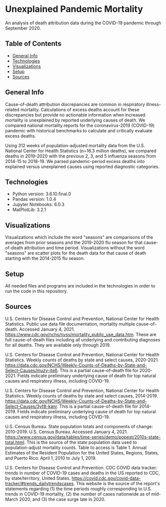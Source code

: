 # Unexplained Pandemic Mortality
An analysis of death attribution data during the COVID-19 pandemic through September 2020.

## Table of Contents
* [General Info](#general-info)
* [Technologies](#technologies)
* [Visualizations](#visualizations)
* [Setup](#setup)
* [Sources](#sources)

## General Info
Cause-of-death attribution discrepancies are common in respiratory illness-related mortality. Calculations of excess deaths account for these discrepancies but provide no actionable information when increased mortality is unexplained by reported underlying causes of death. We compared national mortality reports for the coronavirus-2019 (COVID-19) pandemic with historical benchmarks to calculate and critically evaluate excess deaths. 

Using 312 weeks of population-adjusted mortality data from the U.S. National Center for Health Statistics (n=16.3 million deaths), we compared deaths in 2019-2020 with the previous 2, 3, and 5 influenza seasons from 2014-15 to 2018-19. We parsed pandemic-period excess deaths into explained versus unexplained causes using reported diagnostic categories.

## Technologies
* Python version: 3.6.10.final.0
* Pandas version: 1.0.4
* Jupyter Notebooks: 6.0.3
* MatPlotLib: 3.2.1

## Visualizations
Visualizations which include the word "seasons" are comparisons of the averages from prior seasons and the 2019-2020 flu season for that cause-of-death attribution and time period.  Visualizations without the word "seasons" are scatter plots for the death data for that cause of death starting with the 2014-2015 flu season.

## Setup
All needed files and programs are included in the technologies in order to run the code in this repository.


## Sources
U.S. Centers for Disease Control and Prevention, National Center for Health Statistics. Public use data file documentation, mortality multiple cause-of-death. Accessed January 4, 2021. https://www.cdc.gov/nchs/nvss/mortality_public_use_data.htm. These are full cause-of-death files including all underlying and contributing diagnoses for all deaths. They are available only through 2019.

U.S. Centers for Disease Control and Prevention, National Center for Health Statistics. Weekly counts of deaths by state and select causes, 2020-2021.
https://data.cdc.gov/NCHS/Weekly-Counts-of-Deaths-by-State-and-Select-Causes/muzy-jte6. This is a partial cause-of-death file for 2020-2021. Fields
indicate preliminary underlying cause of death for top natural causes and respiratory illness, including COVID-19.

U.S. Centers for Disease Control and Prevention, National Center for Health Statistics. Weekly counts of deaths by state and select causes, 2014-2019. https://data.cdc.gov/NCHS/Weekly-Counts-of-Deaths-by-State-and-Select-Causes/3yf8-kanr. This is a partial cause-of-death file for 2014-2019. Fields indicate preliminary underlying cause of death for top natural causes and respiratory illness, including COVID-19.

U.S. Census Bureau. State population totals and components of change: 2010-2019. U.S. Census Bureau. Accessed January 4, 2021. https://www.census.gov/data/tables/time-series/demo/popest/2010s-state-total.html. This is the source of the state population data used to population-adjust mortality counts. Table to access is Table 1. Annual Estimates of the Resident Population for the United States, Regions, States, and Puerto Rico: April 1, 2010 to July 1, 2019.

U.S. Centers for Disease Control and Prevention. CDC COVID data tracker: trends in number of COVID-19 cases and deaths in the US reported to CDC, by state/territory, United States. https://covid.cdc.gov/covid-data-tracker/#trends_dailytrendscases. This website is the source of the report's statements regarding (1) the time periods roughly corresponding to U.S. trends in COVID-19  mortality, (2) the number of cases nationwide as of mid-March 2020, and (3) the case surge late in 2020.
